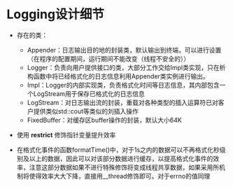 # Logging设计细节
- 存在的类：
  - Appender：日志输出目的地的封装类，默认输出到终端，可以进行设置（在程序的配置期间，运行期间不能改变（线程不安全的））
  - Logger：负责向用户提供接口的类，大部分工作交给Impl类实现，只在析构函数中将已经格式化的日志信息利用Appender类实例进行输出。
  - Impl：Logger的内部实现类，负责格式化时间等日志信息，其内部包含一个LogStream用于保存已格式化的日志信息
  - LogStream：对日志输出流的封装，重载对各种类型的插入运算符已对客户提供类似std::cout等类似的刘插入操作
  - FixedBuffer：对缓存区buffer操作的封装，默认大小64K

- 使用 __restrict__ 修饰指针变量提升效率
- 在格式化事件的函数formatTime()中，对于1s之内的数据可以不再格式化秒级别及以上的数据，因此可以对该部分数据进行缓存，以提高格式化事件的效率，注意这部分数据如果不进行特殊修饰将变成线程共享数据，如果采用所机制将使得效率大大下降，直接用__thread修饰即可。对于errno的值同理
